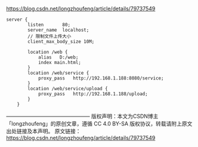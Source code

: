 https://blog.csdn.net/longzhoufeng/article/details/79737549

```
server {
        listen       80;
        server_name  localhost;
        // 限制文件上传大小
        client_max_body_size 10M;

        location /web {
            alias   D:/web;
            index main.html;            
        }
        location /web/service {
            proxy_pass   http://192.168.1.188:8080/service;     
        }
        location /web/service/upload {
            proxy_pass   http://192.168.1.188/upload;
        }       
    }
```

————————————————
版权声明：本文为CSDN博主「longzhoufeng」的原创文章，遵循 CC 4.0 BY-SA 版权协议，转载请附上原文出处链接及本声明。
原文链接：https://blog.csdn.net/longzhoufeng/article/details/79737549